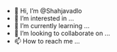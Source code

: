 - 👋 Hi, I’m @Shahjavadlo
- 👀 I’m interested in ...
- 🌱 I’m currently learning ...
- 💞️ I’m looking to collaborate on ...
- 📫 How to reach me ...

<!---
Shahjavadlo/Shahjavadlo is a ✨ special ✨ repository because its `README.md` (this file) appears on your GitHub profile.
You can click the Preview link to take a look at your changes.
--->
